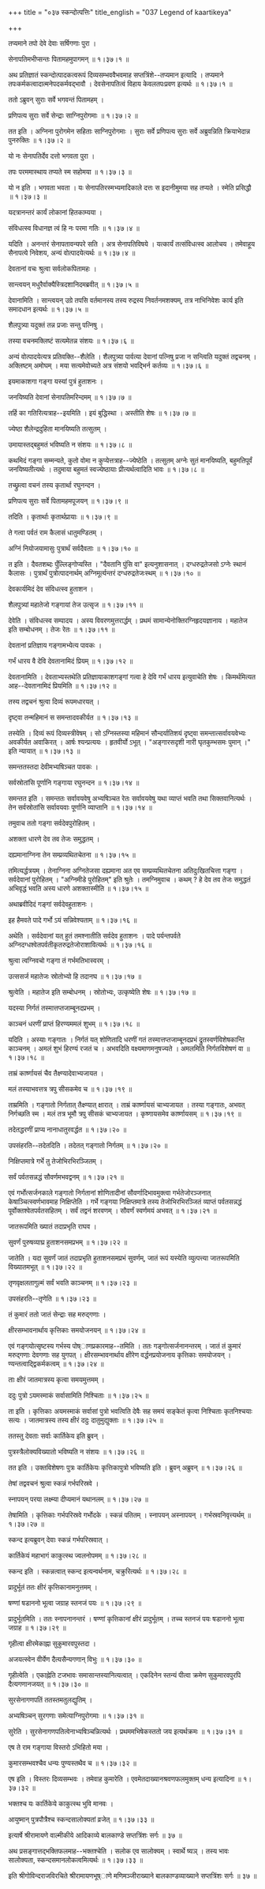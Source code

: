+++
title = "०३७ स्कन्दोत्पत्तिः"
title_english = "037 Legend of kaartikeya"

+++


तप्यमाने तपो देवे देवाः सर्षिगणाः पुरा ।  

सेनापतिमभीप्सन्तः पितामहमुपागमन्  ॥  १।३७।१  ॥   

अथ प्रतिज्ञातं स्कन्दोत्पादकत्वरूपं दिव्यसम्भववैभवमाह
सप्तत्रिंशे--तप्यमान इत्यादि । तप्यमाने तपःकर्मकत्वादात्मनेपदकर्मवद्भावौ
। देवसेनापतित्वं विहाय केवलतपःप्रवण इत्यर्थः  ॥  १।३७।१  ॥   

  

ततो ऽब्रुवन् सुराः सर्वे भगवन्तं पितामहम् ।  

प्रणिपत्य सुराः सर्वे सेन्द्राः साग्निपुरोगमाः  ॥  १।३७।२  ॥   

तत इति । अग्निना पुरोगमेन सहिताः साग्निपुरोगमाः । सुराः सर्वे प्रणिपत्य
सुराः सर्वे अब्रुवन्निति क्रियाभेदान्न पुनरुक्तिः  ॥  १।३७।२  ॥   

  

यो नः सेनापतिर्देव दत्तो भगवता पुरा ।  

तपः परममास्थाय तप्यते स्म सहोमया  ॥  १।३७।३  ॥   

यो न इति । भगवता भवता । यः सेनापतिरस्मभ्यमादिकाले दत्तः स इदानीमुमया सह
तप्यते । स्मेति प्रसिद्धौ  ॥  १।३७।३  ॥   

  

यदत्रानन्तरं कार्यं लोकानां हितकाम्यया ।  

संविधत्स्व विधानज्ञ त्वं हि नः परमा गतिः  ॥  १।३७।४  ॥   

यदिति । अनन्तरं सेनापतावन्यपरे सति । अत्र सेनापतिविषये । यत्कार्यं
तत्संविधत्स्व आलोचय । तमेवाहूय सैनापत्ये निवेशय, अन्यं वोत्पादयेत्यर्थः
 ॥  १।३७।४  ॥   

  

देवतानां वचः श्रुत्वा सर्वलोकपितामहः ।  

सान्त्वयन् मधुरैर्वाक्यैस्त्रिदशानिदमब्रवीत्  ॥  १।३७।५  ॥   

देवानामिति । सान्त्वयन् उग्रे तपसि वर्तमानस्य तस्य रुद्रस्य
निवर्तनमशक्यम्, तत्र नाभिनिवेशः कार्य इति समादधान इत्यर्थः  ॥  १।३७।५
 ॥   

  

शैलपुत्र्या यदुक्तं तन्न प्रजाः सन्तु पत्निषु ।  

तस्या वचनमक्लिष्टं सत्यमेतन्न संशयः  ॥  १।३७।६  ॥   

अन्यं वोत्पादयेत्यत्र प्रतिवक्ति--शैलेति । शैलपुत्र्या पार्वत्या देवानां
पत्निषु प्रजा न सन्त्विति यदुक्तं तद्वचनम् । अक्लिष्टम् अमोघम् । मया
सत्यमेवोच्यते अत्र संशयो भवद्भिर्न कर्तव्यः  ॥  १।३७।६  ॥   

  

इयमाकाशगा गङ्गा यस्यां पुत्रं हुताशनः ।  

जनयिष्यति देवानां सेनापतिमरिन्दमम्  ॥  १।३७।७  ॥   

तर्हि का गतिरित्यत्राह--इयमिति । इयं बुद्धिस्था । अस्तीति शेषः  ॥  १।३७।७
 ॥   

  

ज्येष्ठा शैलेन्द्रदुहिता मानयिष्यति तत्सुतम् ।  

उमायास्तद्बहुमतं भविष्यति न संशयः  ॥  १।३७।८  ॥   

कथमिदं गङ्गा सम्मन्यते, कुतो वोमा न कुप्येत्तत्राह--ज्येष्ठेति ।
तत्सुतम् अग्नेः सुतं मानयिष्यति, बहुमतिपूर्वं जनयिष्यतीत्यर्थः । तदुमाया
बहुमतं स्वज्येष्ठायाः प्रीत्यर्थत्वादिति भावः  ॥  १।३७।८  ॥   

  

तच्छ्रुत्वा वचनं तस्य कृतार्था रघुनन्दन ।  

प्रणिपत्य सुराः सर्वे पितामहमपूजयन्  ॥  १।३७।९  ॥   

तदिति । कृतार्थाः कृतार्थप्रायाः  ॥  १।३७।९  ॥   

  

ते गत्वा पर्वतं राम कैलासं धातुमण्डितम् ।  

अग्निं नियोजयामासुः पुत्रार्थं सर्वदैवताः  ॥  १।३७।१०  ॥   

त इति । दैवतशब्दः पुँल्लिङ्गोप्यस्ति । "दैवतानि पुंसि वा" इत्यनुशासनात्
। दग्धरुद्रतेजसो ऽग्नेः स्थानं कैलासः । पुत्रार्थं पुत्रोत्पादनार्थम्
अग्निमूर्त्यन्तरं दग्धरुद्रतेजःस्थम्  ॥  १।३७।१०  ॥   

  

देवकार्यमिदं देव संविधत्स्व हुताशन ।  

शैलपुत्र्यां महातेजो गङ्गायां तेज उत्सृज  ॥  १।३७।११  ॥   

देवेति । संविधत्स्व सम्पादय । अस्य विवरणमुत्तरार्द्धम् । प्रथमं
सामान्येनोक्तिरग्निहृदयज्ञानाय । महातेज इति सम्बोधनम् । तेजः रेतः  ॥ 
१।३७।११  ॥   

  

देवतानां प्रतिज्ञाय गङ्गामभ्येत्य पावकः ।  

गर्भं धारय वै देवि देवतानामिदं प्रियम्  ॥  १।३७।१२  ॥   

देवतानामिति । देवताभ्यस्तथेति प्रतिज्ञायाकाशगङ्गां गत्वा हे देवि गर्भं
धारय इत्युवाचेति शेषः । किमर्थमित्यत आह--देवतानामिदं प्रियमिति  ॥ 
१।३७।१२  ॥   

  

तस्य तद्वचनं श्रुत्वा दिव्यं रूपमधारयत् ।  

दृष्ट्वा तन्महिमानं स समन्तादवकीर्यत  ॥  १।३७।१३  ॥   

तस्येति । दिव्यं रूपं दिव्यस्त्रीवेषम् । सो ऽग्निस्तस्या महिमानं
सौन्दर्यातिशयं दृष्ट्वा समन्तात्सर्वावयवेभ्यः अवकीर्यत अवाकिरत् । आर्षः
श्यन्प्रत्ययः । हृतवीर्यो ऽभूत् । "अङ्गारसदृशी नारी घृतकुम्भसमः पुमान्
।" इति न्यायात्  ॥  १।३७।१३  ॥   

  

समन्ततस्तदा देवीमभ्यषिञ्चत पावकः ।  

सर्वस्रोतांसि पूर्णानि गङ्गाया रघुनन्दन  ॥  १।३७।१४  ॥   

समन्तत इति । समन्ततः सर्वावयवेषु अभ्यषिञ्चत रेतः सर्वावयवेषु यथा
व्याप्तं भवति तथा सिक्तवानित्यर्थः । तेन सर्वस्रोतांसि सर्वावयवाः
पूर्णानि व्याप्तानि  ॥  १।३७।१४  ॥   

  

तमुवाच ततो गङ्गा सर्वदेवपुरोहितम् ।  

अशक्ता धारणे देव तव तेजः समुद्धतम् ।  

दह्यमानाग्निना तेन सम्प्रव्यथितचेतना  ॥  १।३७।१५  ॥   

तमित्यर्द्धत्रयम् । तेनाग्निना अग्नितेजसा दह्यमाना अत एव
सम्प्रव्यथितचेतना अतिदुःखितचित्ता गङ्गा । सर्वदेवानां पुरोहितम् ।
"अग्निमीडे पुरोहितम्" इति श्रुतेः । तमग्निमुवाच । कथम् ? हे देव तव तेजः
समुद्धतं अभिवृद्धं भवति अस्य धारणे अशक्तास्मीति  ॥  १।३७।१५  ॥   

  

अथाब्रवीदिदं गङ्गां सर्वदेवहुताशनः ।  

इह हैमवते पादे गर्भो ऽयं सन्निवेश्यताम्  ॥  १।३७।१६  ॥   

अथेति । सर्वदेवानां यत् हुतं तमश्नातीति सर्वदेव हुताशनः । पादे
पर्यन्तपर्वते अग्निदग्धश्वेतपर्वतीकृतरुद्रतेजोराशावित्यर्थः  ॥  १।३७।१६
 ॥   

  

श्रुत्वा त्वग्निवचो गङ्गा तं गर्भमतिभास्वरम् ।  

उत्ससर्ज महातेजः स्रोतोभ्यो हि तदानघ  ॥  १।३७।१७  ॥   

श्रुत्वेति । महातेज इति सम्बोधनम् । स्रोतोभ्यः, उत्कृष्येति शेषः  ॥ 
१।३७।१७  ॥   

  

यदस्या निर्गतं तस्मात्तप्तजाम्बूनदप्रभम् ।  

काञ्चनं धरणीं प्राप्तं हिरण्यममलं शुभम्  ॥  १।३७।१८  ॥   

यदिति । अस्याः गङ्गातः । निर्गतं यत् शोणितादि धरणीं गतं
तस्मात्तप्तजाम्बूनदप्रभं द्रुतस्वर्णविशेषकान्ति काञ्चनम् । अमलं शुभं
हिरण्यं रजतं च । अभवदिति वक्ष्यमाणमनुषज्यते । अमलमिति निर्गतविशेषणं वा
 ॥  १।३७।१८  ॥   

  

ताम्रं कार्ष्णायसं चैव तैक्ष्ण्यादेवाभ्यजायत ।  

मलं तस्याभवत्तत्र त्रपु सीसकमेव च  ॥  १।३७।१९  ॥   

ताम्रमिति । गङ्गातो निर्गतात् तैक्ष्ण्यात् क्षारात् । ताम्रं कार्ष्णायसं
चाभ्यजायत । तस्या गङ्गातः, अभवत् निर्गच्छति स्म । मलं तत्र भूमौ त्रपु
सीसकं चाभ्यजायत । कृष्णायसमेव कार्ष्णायसम्  ॥  १।३७।१९  ॥   

  

तदेतद्धरणीं प्राप्य नानाधातुरवर्द्धत  ॥  १।३७।२०  ॥   

उपसंहरति--तदेतदिति । तदेतत् गङ्गातो निर्गतम्  ॥  १।३७।२०  ॥   

  

निक्षिप्तमात्रे गर्भे तु तेजोभिरभिरञ्जितम् ।  

सर्वं पर्वतसन्नद्धं सौवर्णमभवद्वनम्  ॥  १।३७।२१  ॥   

एवं गर्भोत्सर्जनकाले गङ्गातो निर्गतानां शोणितादीनां सौवर्णादिभावमुक्त्वा
गर्भतेजोरञ्जनात् केषाञ्चित्स्वर्णभावमाह निक्षिप्तेति । गर्भे गङ्गया
निक्षिप्तमात्रे तस्य तेजोभिरभिरञ्जितं व्याप्तं पर्वतसन्नद्धं
पूर्वोक्तश्वेतपर्वतसहितम् । सर्वं तद्वनं शरवणम् । सौवर्णं स्वर्णमयं
अभवत्  ॥  १।३७।२१  ॥   

  

जातरूपमिति ख्यातं तदाप्रभृति राघव ।  

सुवर्णं पुरुषव्याघ्र हुताशनसमप्रभम्  ॥  १।३७।२२  ॥   

जातेति । यदा सुवर्णं जातं तदाप्रभृति हुताशनसमप्रभं सुवर्णम्, जातं रूपं
यस्येति व्युत्पत्त्या जातरूपमिति विख्यातमभूत्  ॥  १।३७।२२  ॥   

  

तृणवृक्षलतागुल्मं सर्वं भवति काञ्चनम्  ॥  १।३७।२३  ॥   

उपसंहरति--तृणेति  ॥  १।३७।२३  ॥   

  

तं कुमारं ततो जातं सेन्द्राः सह मरुद्गणाः ।  

क्षीरसम्भावनार्थाय कृत्तिकाः समयोजनयन्  ॥  १।३७।२४  ॥   

एवं गङ्गयोत्सृष्टस्य गर्भस्य पोष्ाणप्रकारमाह--तमिति । ततः
गङ्गोत्सर्जनानन्तरम् । जातं तं कुमारं मरुद्गणाः देवगणाः सह युगपत् ।
क्षीरसम्भावनार्थाय क्षीरेण वर्द्धनप्रयोजनाय कृत्तिकाः समयोजयन् ।
ण्यन्तत्वाद्द्विकर्मकत्वम्  ॥  १।३७।२४  ॥   

  

ताः क्षीरं जातमात्रस्य कृत्वा समयमुत्तमम् ।  

ददुः पुत्रो ऽयमस्माकं सर्वासामिति निश्चिताः  ॥  १।३७।२५  ॥   

ता इति । कृत्तिकाः अयमस्माकं सर्वासां पुत्रो भवत्विति देवैः सह समयं
सङ्केतं कृत्वा निश्चिताः कृतनिश्चयाः सत्यः । जातमात्रस्य तस्य क्षीरं
ददुः दातुमुद्युक्ताः  ॥  १।३७।२५  ॥   

  

ततस्तु देवताः सर्वाः कार्तिकेय इति ब्रुवन् ।  

पुत्रस्त्रैलोक्यविख्यातो भविष्यति न संशयः  ॥  १।३७।२६  ॥   

तत इति । उक्तविशेषणः पुत्रः कार्तिकेयः कृत्तिकापुत्रो भविष्यति इति ।
ब्रुवन् अब्रुवन्  ॥  १।३७।२६  ॥   

  

तेषां तद्ववचनं श्रुत्वा स्कन्नं गर्भपरिस्रवे ।  

स्नापयन् परया लक्ष्म्या दीप्यमानं यथानलम्  ॥  १।३७।२७  ॥   

तेषामिति । कृत्तिकाः गर्भपरिस्रवे गर्भोदके । स्कन्नं पतितम् । स्नापयन्
अस्नापयन् । गर्भस्रवनिवृत्त्यर्थम्  ॥  १।३७।२७  ॥   

  

स्कन्द इत्यब्रुवन् देवाः स्कन्नं गर्भपरिस्रवात् ।  

कार्तिकेयं महाभागं काकुत्स्थ ज्वलनोपमम्  ॥  १।३७।२८  ॥   

स्कन्द इति । स्कन्नत्वात् स्कन्द इत्यन्वर्थनाम, चक्रुरित्यर्थः  ॥ 
१।३७।२८  ॥   

  

प्रादुर्भूतं ततः क्षीरं कृत्तिकानामनुत्तमम् ।  

षण्णां षडाननो भूत्वा जग्राह स्तनजं पयः  ॥  १।३७।२९  ॥   

प्रादुर्भूतमिति । ततः स्नापनानन्तरं । षण्णां कृत्तिकानां क्षीरं
प्रादुर्भूतम् । तच्च स्तनजं पयः षडाननो भूत्वा जग्राह  ॥  १।३७।२९  ॥   

  

गृहीत्वा क्षीरमेकाह्ना सुकुमारवपुस्तदा ।  

अजयत्स्वेन वीर्येण दैत्यसैन्यगणान् विभुः  ॥  १।३७।३०  ॥   

गृहीत्वेति । एकाह्नेति टजभावः समासान्तस्यानित्यत्वात् । एकदिनेन स्तन्यं
पीत्वा क्रमेण सुकुमारवपुरपि दैत्यगणानजयत्  ॥  १।३७।३०  ॥   

  

सुरसेनागणपतिं ततस्तमतुलद्युतिम् ।  

अभ्यषिञ्चन् सुरगणाः समेत्याग्निपुरोगमाः  ॥  १।३७।३१  ॥   

सुरेति । सुरसेनागणपतित्वेनाभ्यषिञ्चन्नित्यर्थः । प्रथममभिषेकस्ततो जय
इत्यर्थक्रमः  ॥  १।३७।३१  ॥   

  

एष ते राम गङ्गाया विस्तरो ऽभिहितो मया ।  

कुमारसम्भवश्चैव धन्यः पुण्यस्तथैव च  ॥  १।३७।३२  ॥   

एष इति । विस्तरः दिव्यसम्भवः । तमेवाह कुमारेति ।
एवमेतदाख्यानश्रवणफलमुक्तम् धन्य इत्यादिना  ॥  १।३७।३२  ॥   

  

भक्तश्च यः कार्तिकेये काकुत्स्थ भुवि मानवः ।  

आयुष्मान् पुत्रपौत्रैश्च स्कन्दसालोक्यतां व्रजेत्  ॥  १।३७।३३  ॥   

इत्यार्षे श्रीरामायणे वाल्मीकीये आदिकाव्ये बालकाण्डे सप्तत्रिंशः सर्गः
 ॥  ३७  ॥   

अथ प्रसङ्गात्तद्भक्तिफलमाह--भक्तश्चेति । सलोक एव सालोक्यम् । स्वार्थे
ष्यञ् । तस्य भावः सालोक्यता, स्कन्दसमानलोकत्वमित्यर्थः  ॥  १।३७।३३  ॥   

इति श्रीगोविन्दराजविरचिते श्रीरामायणभूष्ाणे मणिमञ्जीराख्याने
बालकाण्डव्याख्याने सप्तत्रिंशः सर्गः  ॥  ३७  ॥   

  


